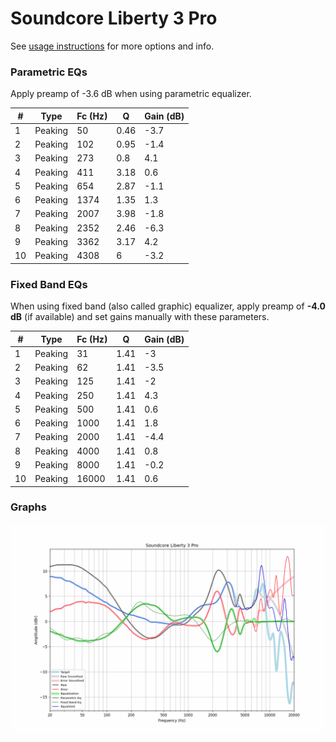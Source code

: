 # Soundcore Liberty 3 Pro
See [usage instructions](https://github.com/jaakkopasanen/AutoEq#usage) for more options and info.

### Parametric EQs
Apply preamp of -3.6 dB when using parametric equalizer.

|   # | Type    |   Fc (Hz) |    Q |   Gain (dB) |
|-----|---------|-----------|------|-------------|
|   1 | Peaking |        50 | 0.46 |        -3.7 |
|   2 | Peaking |       102 | 0.95 |        -1.4 |
|   3 | Peaking |       273 | 0.8  |         4.1 |
|   4 | Peaking |       411 | 3.18 |         0.6 |
|   5 | Peaking |       654 | 2.87 |        -1.1 |
|   6 | Peaking |      1374 | 1.35 |         1.3 |
|   7 | Peaking |      2007 | 3.98 |        -1.8 |
|   8 | Peaking |      2352 | 2.46 |        -6.3 |
|   9 | Peaking |      3362 | 3.17 |         4.2 |
|  10 | Peaking |      4308 | 6    |        -3.2 |

### Fixed Band EQs
When using fixed band (also called graphic) equalizer, apply preamp of **-4.0 dB** (if available) and set gains manually with these parameters.

|   # | Type    |   Fc (Hz) |    Q |   Gain (dB) |
|-----|---------|-----------|------|-------------|
|   1 | Peaking |        31 | 1.41 |        -3   |
|   2 | Peaking |        62 | 1.41 |        -3.5 |
|   3 | Peaking |       125 | 1.41 |        -2   |
|   4 | Peaking |       250 | 1.41 |         4.3 |
|   5 | Peaking |       500 | 1.41 |         0.6 |
|   6 | Peaking |      1000 | 1.41 |         1.8 |
|   7 | Peaking |      2000 | 1.41 |        -4.4 |
|   8 | Peaking |      4000 | 1.41 |         0.8 |
|   9 | Peaking |      8000 | 1.41 |        -0.2 |
|  10 | Peaking |     16000 | 1.41 |         0.6 |

### Graphs
![](./Soundcore%20Liberty%203%20Pro.png)
